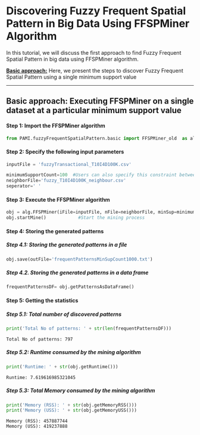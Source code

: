 # Discovering Fuzzy Frequent Spatial Pattern in Big Data Using FFSPMiner Algorithm

In this tutorial, we will discuss the first approach to find Fuzzy Frequent Spatial Pattern in big data using FFSPMiner algorithm.

[__Basic approach:__](#basicApproach) Here, we present the steps to discover Fuzzy Frequent Spatial Pattern using a single minimum support value


***

## <a id='basicApproach'>Basic approach: Executing FFSPMiner on a single dataset at a particular minimum support value</a>

#### Step 1: Import the FFSPMiner algorithm

```python
from PAMI.fuzzyFrequentSpatialPattern.basic import FFSPMiner_old  as alg
```

#### Step 2: Specify the following input parameters


```python
inputFile = 'fuzzyTransactional_T10I4D100K.csv'

minimumSupportCount=100  #Users can also specify this constraint between 0 to 1.
neighborFile='fuzzy_T10I4D100K_neighbour.csv'
seperator=' '       
```

#### Step 3: Execute the FFSPMiner algorithm


```python
obj = alg.FFSPMiner(iFile=inputFile, nFile=neighborFile, minSup=minimumSupportCount,sep=seperator)    #initialize
obj.startMine()            #Start the mining process
```

#### Step 4: Storing the generated patterns

##### Step 4.1: Storing the generated patterns in a file


```python
obj.save(outFile='frequentPatternsMinSupCount1000.txt')
```

##### Step 4.2. Storing the generated patterns in a data frame


```python
frequentPatternsDF= obj.getPatternsAsDataFrame()
```

#### Step 5: Getting the statistics

##### Step 5.1: Total number of discovered patterns 


```python
print('Total No of patterns: ' + str(len(frequentPatternsDF)))
```

    Total No of patterns: 797


##### Step 5.2: Runtime consumed by the mining algorithm


```python
print('Runtime: ' + str(obj.getRuntime()))
```

    Runtime: 7.619616985321045


##### Step 5.3: Total Memory consumed by the mining algorithm


```python
print('Memory (RSS): ' + str(obj.getMemoryRSS()))
print('Memory (USS): ' + str(obj.getMemoryUSS()))
```

    Memory (RSS): 457887744
    Memory (USS): 419237888

